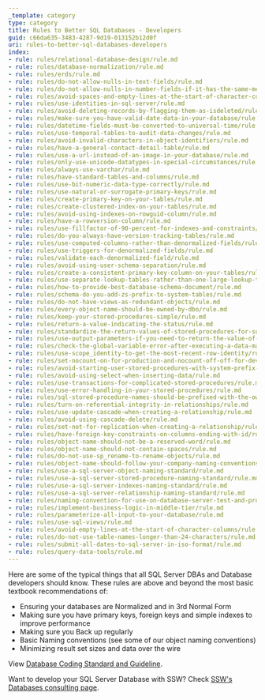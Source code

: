 ```yaml
---
_template: category
type: category
title: Rules to Better SQL Databases - Developers
guid: c66da635-3483-4287-9d19-013152b12d0f
uri: rules-to-better-sql-databases-developers
index:
- rule: rules/relational-database-design/rule.md
- rule: rules/database-normalization/rule.md
- rule: rules/erds/rule.md
- rule: rules/do-not-allow-nulls-in-text-fields/rule.md
- rule: rules/do-not-allow-nulls-in-number-fields-if-it-has-the-same-meaning-as-zero/rule.md
- rule: rules/avoid-spaces-and-empty-lines-at-the-start-of-character-columns/rule.md
- rule: rules/use-identities-in-sql-server/rule.md
- rule: rules/avoid-deleting-records-by-flagging-them-as-isdeleted/rule.md
- rule: rules/make-sure-you-have-valid-date-data-in-your-database/rule.md
- rule: rules/datetime-fields-must-be-converted-to-universal-time/rule.md
- rule: rules/use-temporal-tables-to-audit-data-changes/rule.md
- rule: rules/avoid-invalid-characters-in-object-identifiers/rule.md
- rule: rules/have-a-general-contact-detail-table/rule.md
- rule: rules/use-a-url-instead-of-an-image-in-your-database/rule.md
- rule: rules/only-use-unicode-datatypes-in-special-circumstances/rule.md
- rule: rules/always-use-varchar/rule.md
- rule: rules/have-standard-tables-and-columns/rule.md
- rule: rules/use-bit-numeric-data-type-correctly/rule.md
- rule: rules/use-natural-or-surrogate-primary-keys/rule.md
- rule: rules/create-primary-key-on-your-tables/rule.md
- rule: rules/create-clustered-index-on-your-tables/rule.md
- rule: rules/avoid-using-indexes-on-rowguid-column/rule.md
- rule: rules/have-a-rowversion-column/rule.md
- rule: rules/use-fillfactor-of-90-percent-for-indexes-and-constraints/rule.md
- rule: rules/do-you-always-have-version-tracking-tables/rule.md
- rule: rules/use-computed-columns-rather-than-denormalized-fields/rule.md
- rule: rules/use-triggers-for-denormalized-fields/rule.md
- rule: rules/validate-each-denormalized-field/rule.md
- rule: rules/avoid-using-user-schema-separation/rule.md
- rule: rules/create-a-consistent-primary-key-column-on-your-tables/rule.md
- rule: rules/use-separate-lookup-tables-rather-than-one-large-lookup-table/rule.md
- rule: rules/how-to-provide-best-database-schema-document/rule.md
- rule: rules/schema-do-you-add-zs-prefix-to-system-tables/rule.md
- rule: rules/do-not-have-views-as-redundant-objects/rule.md
- rule: rules/every-object-name-should-be-owned-by-dbo/rule.md
- rule: rules/keep-your-stored-procedures-simple/rule.md
- rule: rules/return-a-value-indicating-the-status/rule.md
- rule: rules/standardize-the-return-values-of-stored-procedures-for-success-and-failures/rule.md
- rule: rules/use-output-parameters-if-you-need-to-return-the-value-of-variables/rule.md
- rule: rules/check-the-global-variable-error-after-executing-a-data-manipulation-statement/rule.md
- rule: rules/use-scope_identity-to-get-the-most-recent-row-identity/rule.md
- rule: rules/set-nocount-on-for-production-and-nocount-off-off-for-development-debugging-purposes/rule.md
- rule: rules/avoid-starting-user-stored-procedures-with-system-prefix-sp_-or-dt_/rule.md
- rule: rules/avoid-using-select-when-inserting-data/rule.md
- rule: rules/use-transactions-for-complicated-stored-procedures/rule.md
- rule: rules/use-error-handling-in-your-stored-procedures/rule.md
- rule: rules/sql-stored-procedure-names-should-be-prefixed-with-the-owner/rule.md
- rule: rules/turn-on-referential-integrity-in-relationships/rule.md
- rule: rules/use-update-cascade-when-creating-a-relationship/rule.md
- rule: rules/avoid-using-cascade-delete/rule.md
- rule: rules/set-not-for-replication-when-creating-a-relationship/rule.md
- rule: rules/have-foreign-key-constraints-on-columns-ending-with-id/rule.md
- rule: rules/object-name-should-not-be-a-reserved-word/rule.md
- rule: rules/object-name-should-not-contain-spaces/rule.md
- rule: rules/do-not-use-sp_rename-to-rename-objects/rule.md
- rule: rules/object-name-should-follow-your-company-naming-conventions/rule.md
- rule: rules/use-a-sql-server-object-naming-standard/rule.md
- rule: rules/use-a-sql-server-stored-procedure-naming-standard/rule.md
- rule: rules/use-a-sql-server-indexes-naming-standard/rule.md
- rule: rules/use-a-sql-server-relationship-naming-standard/rule.md
- rule: rules/naming-convention-for-use-on-database-server-test-and-production/rule.md
- rule: rules/implement-business-logic-in-middle-tier/rule.md
- rule: rules/parameterize-all-input-to-your-database/rule.md
- rule: rules/use-sql-views/rule.md
- rule: rules/avoid-empty-lines-at-the-start-of-character-columns/rule.md
- rule: rules/do-not-use-table-names-longer-than-24-characters/rule.md
- rule: rules/submit-all-dates-to-sql-server-in-iso-format/rule.md
- rule: rules/query-data-tools/rule.md
---
```


Here are some of the typical things that all SQL Server DBAs and Database developers should know. These rules are above and beyond the most basic textbook recommendations of:

* Ensuring your databases are Normalized and in 3rd Normal Form
* Making sure you have primary keys, foreign keys and simple indexes to improve performance
* Making sure you Back up regularly
* Basic Naming conventions (see some of our object naming conventions)
* Minimizing result set sizes and data over the wire

View [Database Coding Standard and Guideline](http://www.nyx.net/~bwunder/dbChangeControl/standard.htm).

Want to develop your SQL Server Database with SSW? Check [SSW's Databases consulting page](https://www.ssw.com.au/consulting/database-development).
